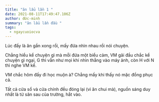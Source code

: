 ```yaml
---
title: "ăn lẩu lần 1 "
date: 2021-08-11T17:49:47.106Z
author: đức-minh
summary: "ăn lẩu lần đầu "
tags:
  - ngaycuoiocva
---
```

Lúc đấy là ăn gần xong rồi, mấy đứa nhìn nhau rồi nói chuyện. 

Chẳng hiểu kể chuyện gì mà mỗi đứa một biểu cảm, VM gãi đầu chắc kể chuyện gì ngại, G thì vẫn như mọi khi nhìn thẳng vào máy ảnh, còn H với N thì nghe VM kể. 

VM chắc hôm đấy đi học muộn à? Chẳng mấy khi thấy nó mặc đồng phục cả. 

Tất cả cửa sổ và cửa chính đều đóng lại (vì ăn chui mà), nguồn sáng duy nhất là từ sân sau của trường, hắt vào.